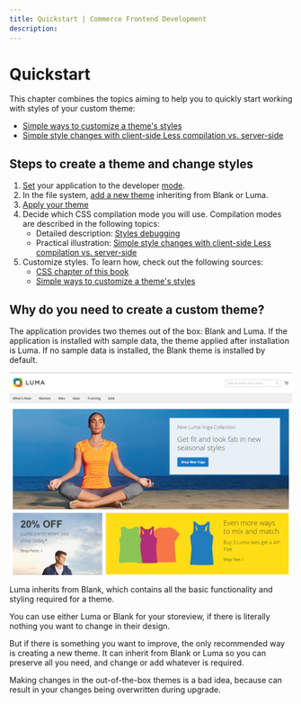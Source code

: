 ```yaml
---
title: Quickstart | Commerce Frontend Development
description:
---
```


# Quickstart

This chapter combines the topics aiming to help you to quickly start working with styles of your custom theme:

-  [Simple ways to customize a theme's styles]
-  [Simple style changes with client-side Less compilation vs. server-side]

## Steps to create a theme and change styles

1. [Set] your application to the developer [mode].
1. In the file system, [add a new theme] inheriting from Blank or Luma.
1. [Apply your theme]
1. Decide which CSS compilation mode you will use. Compilation modes are described in the following topics:
   -  Detailed description: [Styles debugging]
   -  Practical illustration: [Simple style changes with client-side Less compilation vs. server-side]
1. Customize styles. To learn how, check out the following sources:
   -  [CSS chapter of this book][css overview]
   -  [Simple ways to customize a theme's styles]

## Why do you need to create a custom theme?

The application provides two themes out of the box: Blank and Luma. If the application is installed with sample data, the theme applied after installation is Luma. If no sample data is installed, the Blank theme is installed by default.

![Storefront with Luma applied]

Luma inherits from Blank, which contains all the basic functionality and styling required for a theme.

You can use either Luma or Blank for your storeview, if there is literally nothing you want to change in their design.

But if there is something you want to improve, the only recommended way is creating a new theme. It can inherit from Blank or Luma so you can preserve all you need, and change or add whatever is required.

Making changes in the out-of-the-box themes is a bad idea, because can result in your changes being overwritten during upgrade.

<!-- Link Definitions -->
[Simple ways to customize a theme's styles]: customize-styles.md
[Simple style changes with client-side Less compilation vs. server-side]: compilation-mode.md
[Set]: https://devdocs.magento.com/guides/v2.4/config-guide/cli/config-cli-subcommands-mode.html
[mode]: https://devdocs.magento.com/guides/v2.4/config-guide/bootstrap/magento-modes.html
[add a new theme]: ../../themes/create-storefront.md

[Apply your theme]: ../../themes/apply-storefront.md

[Styles debugging]: ../debug.md
[Simple style changes with client-side Less compilation vs. server-side]: compilation-mode.md
[css overview]: ../index.md
[Simple ways to customize a theme's styles]: customize-styles.md
[Simple style changes with client-side Less compilation vs. server-side]: compilation-mode.md

<!-- Image definitions -->
[Storefront with Luma applied]: ../../../_images/frontend/css_guide_luma21.png
